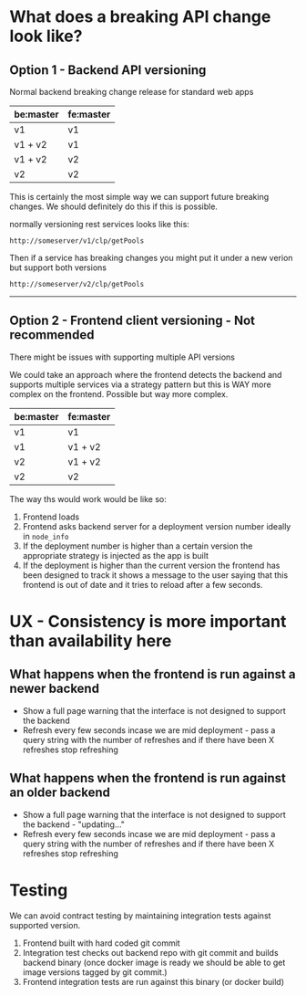 # What does a breaking API change look like? 

## Option 1 - Backend API versioning

Normal backend breaking change release for standard web apps

| be:master | fe:master |
| --------- | --------- |
| v1        | v1        |
| v1 + v2   | v1        |
| v1 + v2   | v2        |
| v2        | v2        |

This is certainly the most simple way we can support future breaking changes. We should definitely do this if this is possible.

normally versioning rest services looks like this:

`http://someserver/v1/clp/getPools`

Then if a service has breaking changes you might put it under a new verion but support both versions

`http://someserver/v2/clp/getPools`

---

## Option 2 - Frontend client versioning - Not recommended

There might be issues with supporting multiple API versions

We could take an approach where the frontend detects the backend and supports multiple services via a strategy pattern but this is WAY more complex on the frontend. Possible but way more complex.

| be:master | fe:master |
| --------- | --------- |
| v1        | v1        |
| v1        | v1 + v2   |
| v2        | v1 + v2   |
| v2        | v2        |

The way ths would work would be like so:

1. Frontend loads
1. Frontend asks backend server for a deployment version number ideally in `node_info`
1. If the deployment number is higher than a certain version the appropriate strategy is injected as the app is built
1. If the deployment is higher than the current version the frontend has been designed to track it shows a message to the user saying that this frontend is out of date and it tries to reload after a few seconds.

# UX - Consistency is more important than availability here

## What happens when the frontend is run against a newer backend

- Show a full page warning that the interface is not designed to support the backend
- Refresh every few seconds incase we are mid deployment - pass a query string with the number of refreshes and if there have been X refreshes stop refreshing

## What happens when the frontend is run against an older backend

- Show a full page warning that the interface is not designed to support the backend - "updating..."
- Refresh every few seconds incase we are mid deployment - pass a query string with the number of refreshes and if there have been X refreshes stop refreshing

# Testing

We can avoid contract testing by maintaining integration tests against supported version.

1. Frontend built with hard coded git commit
1. Integration test checks out backend repo with git commit and builds backend binary (once docker image is ready we should be able to get image versions tagged by git commit.)
1. Frontend integration tests are run against this binary (or docker build)
